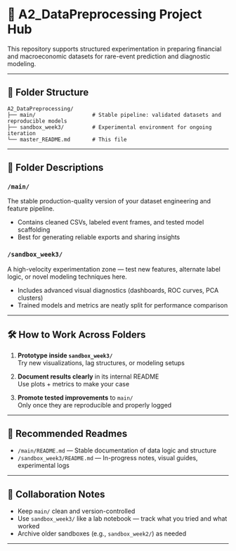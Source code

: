 
# 🧠 A2_DataPreprocessing Project Hub

This repository supports structured experimentation in preparing financial and macroeconomic datasets for rare-event prediction and diagnostic modeling.

---

## 📁 Folder Structure

```
A2_DataPreprocessing/
├── main/                  # Stable pipeline: validated datasets and reproducible models
├── sandbox_week3/         # Experimental environment for ongoing iteration
└── master_README.md       # This file
```

---

## 🧭 Folder Descriptions

### `/main/`
The stable production-quality version of your dataset engineering and feature pipeline.
- Contains cleaned CSVs, labeled event frames, and tested model scaffolding
- Best for generating reliable exports and sharing insights

### `/sandbox_week3/`
A high-velocity experimentation zone — test new features, alternate label logic, or novel modeling techniques here.
- Includes advanced visual diagnostics (dashboards, ROC curves, PCA clusters)
- Trained models and metrics are neatly split for performance comparison

---

## 🛠️ How to Work Across Folders

1. **Prototype inside `sandbox_week3/`**  
   Try new visualizations, lag structures, or modeling setups

2. **Document results clearly** in its internal README  
   Use plots + metrics to make your case

3. **Promote tested improvements** to `main/`  
   Only once they are reproducible and properly logged

---

## 🔗 Recommended Readmes

- `/main/README.md` — Stable documentation of data logic and structure
- `/sandbox_week3/README.md` — In-progress notes, visual guides, experimental logs

---

## 👥 Collaboration Notes

- Keep `main/` clean and version-controlled
- Use `sandbox_week3/` like a lab notebook — track what you tried and what worked
- Archive older sandboxes (e.g., `sandbox_week2/`) as needed

---

